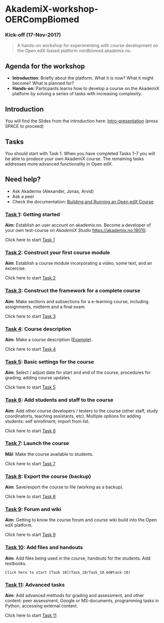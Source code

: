 # AkademiX-workshop-OERCompBiomed
### Kick-off   (17-Nov-2017)

> A hands-on workshop for experimenting with course development on the Open edX-based platform nordbiomed.akademix.no.

## Agenda for the workshop

  * **Introduction**: Briefly about the platform. What it is now? What it might become? What is planned for?
  * **Hands-on**: Particpants learns how to develop a course on the AkademiX platform by solving a series of tasks with increasing complexity. 

## Introduction
You will find the Slides from the introduction here: [Intro-presentation](http://alexander.lundervold.com/slides/AkademiX-workshop-2016/intro-presentasjon/workshop2016.html) (press SPACE to proceed)

## Tasks
You should start with Task 1. When you have completed Tasks 1–7 you will be able to produce your own AkademiX course.
The remaining tasks addresses more advanced functionality in Open edX.

## Need help?
   * Ask Akademix (Alexander, Jonas, Arvid)
   * Ask a peer
   * Check the documentation: [Building and Running an Open edX Course](http://edx.readthedocs.io/projects/open-edx-building-and-running-a-course/en/open-release-eucalyptus.master)

### [Task 1](Task_1/Task_1.md#tyask-1): Getting started
  **Aim**: Establish an user account on akademix.no. Become a developer of your own test-course on *AkademiX Studio* https://akademix.no:18010.
  
  Click here to start [Task 1](Task_1/Task_1.md#task-1)

### [Task 2](Task_2/Task_2.md#task-2): Construct your first course module
  **Aim**: Establish a course module incorporating a video, some text, and an excercise.

  Click here to start [Task 2](Task_2/Task_2.md#task-2)
  
### [Task 3](Task_3/Task_3.md#task-3): Construct the framework for a complete course
  **Aim**: Make sections and subsections for a e-learning course, including assignments, midterm and a final exam.

  Click here to start [Task 3](Task_3/Task_3.md#task-3)

### [Task 4](Task_4/Task_4.md#task-4): Course description
  **Aim**: Make a course description ([Example](https://beta.akademix.no/courses/course-v1:UiBx+ELMED219+January_Elective/about)). 

  Click here to start [Task 4](Task_4/Task_4.md#task-4)

### [Task 5](Task_5/Task_5.md#task-5): Basic settings for the course
  **Aim**: Select / adjust date for start and end of the course, procedures for grading, adding course updates.

  Click here to start [Task 5](Task_5/Task_5.md#task-5)

### [Task 6](Task_6/Task_6.md#task-6): Add students and staff to the course
  **Aim**: Add other course developers / testers to the course  (other staff, study coordinatorts, teaching assistants,  etc). Multiple options for adding students: self enrollment; import from list. 

  Click here to start [Task 6](Task_6/Task_6.md#task-6)

### [Task 7](Task_7/Task_7.md#task-7): Launch the course
  **Mål**: Make the course available to students. 

  Click here to start [Task 7](Task_7/Task_7.md#task-7)

### [Task 8](Task_8/Task_8.md#task-8): Export the course (backup)
  **Aim**: Save/export the course to file (working as a backup).

  Click here to start [Task 8](Task_8/Task_8.md#task-8)
  
### [Task 9](Task_9/Task_9.md#task-9): Forum and wiki
  **Aim**: Getting to know the course forum and course wiki build into the Open edX platform.

  Click here to start [Task 9](Task_9/Task_9.md#task-9)

### [Task 10](Task_10/Task_10.md#task-10): Add files and handouts
  **Aim**: Add files being used in the course, handouts for the students. Add textbooks.
  
    Click here to start [Task 10](Task_10/Task_10.md#task-10)

### [Task 11](Task_11/Task_11.md#task-11): Advanced tasks
  **Aim**: Add advanced methods for grading and assessment, and other content: peer assessment, Google or MS-documents, programming tasks in Python, accessing external content.

  Click here to start [Task 11](Task_11/Task_11.md#task-11)


